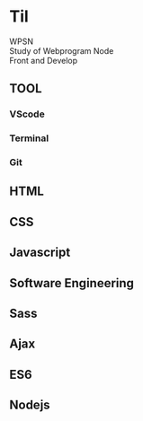 # Til

WPSN  
Study of Webprogram Node  
Front and Develop 

## TOOL

### VScode


### Terminal


### Git


## HTML


## CSS


## Javascript


## Software Engineering


## Sass


## Ajax


## ES6


## Nodejs
